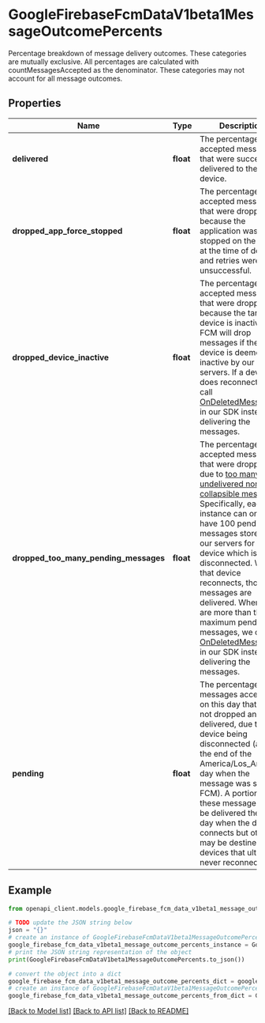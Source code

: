 # GoogleFirebaseFcmDataV1beta1MessageOutcomePercents

Percentage breakdown of message delivery outcomes. These categories are mutually exclusive. All percentages are calculated with countMessagesAccepted as the denominator. These categories may not account for all message outcomes.

## Properties

Name | Type | Description | Notes
------------ | ------------- | ------------- | -------------
**delivered** | **float** | The percentage of all accepted messages that were successfully delivered to the device. | [optional] 
**dropped_app_force_stopped** | **float** | The percentage of accepted messages that were dropped because the application was force stopped on the device at the time of delivery and retries were unsuccessful. | [optional] 
**dropped_device_inactive** | **float** | The percentage of accepted messages that were dropped because the target device is inactive. FCM will drop messages if the target device is deemed inactive by our servers. If a device does reconnect, we call [OnDeletedMessages()](https://firebase.google.com/docs/cloud-messaging/android/receive#override-ondeletedmessages) in our SDK instead of delivering the messages. | [optional] 
**dropped_too_many_pending_messages** | **float** | The percentage of accepted messages that were dropped due to [too many undelivered non-collapsible messages](https://firebase.google.com/docs/cloud-messaging/concept-options#collapsible_and_non-collapsible_messages). Specifically, each app instance can only have 100 pending messages stored on our servers for a device which is disconnected. When that device reconnects, those messages are delivered. When there are more than the maximum pending messages, we call [OnDeletedMessages()](https://firebase.google.com/docs/cloud-messaging/android/receive#override-ondeletedmessages) in our SDK instead of delivering the messages. | [optional] 
**pending** | **float** | The percentage of messages accepted on this day that were not dropped and not delivered, due to the device being disconnected (as of the end of the America/Los_Angeles day when the message was sent to FCM). A portion of these messages will be delivered the next day when the device connects but others may be destined to devices that ultimately never reconnect. | [optional] 

## Example

```python
from openapi_client.models.google_firebase_fcm_data_v1beta1_message_outcome_percents import GoogleFirebaseFcmDataV1beta1MessageOutcomePercents

# TODO update the JSON string below
json = "{}"
# create an instance of GoogleFirebaseFcmDataV1beta1MessageOutcomePercents from a JSON string
google_firebase_fcm_data_v1beta1_message_outcome_percents_instance = GoogleFirebaseFcmDataV1beta1MessageOutcomePercents.from_json(json)
# print the JSON string representation of the object
print(GoogleFirebaseFcmDataV1beta1MessageOutcomePercents.to_json())

# convert the object into a dict
google_firebase_fcm_data_v1beta1_message_outcome_percents_dict = google_firebase_fcm_data_v1beta1_message_outcome_percents_instance.to_dict()
# create an instance of GoogleFirebaseFcmDataV1beta1MessageOutcomePercents from a dict
google_firebase_fcm_data_v1beta1_message_outcome_percents_from_dict = GoogleFirebaseFcmDataV1beta1MessageOutcomePercents.from_dict(google_firebase_fcm_data_v1beta1_message_outcome_percents_dict)
```
[[Back to Model list]](../README.md#documentation-for-models) [[Back to API list]](../README.md#documentation-for-api-endpoints) [[Back to README]](../README.md)


